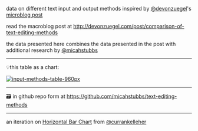 data on different text input and output methods inspired by [@devonzuegel](https://twitter.com/devonzuegel)'s [microblog post](https://twitter.com/devonzuegel/status/1035905169802706944)

read the macroblog post at http://devonzuegel.com/post/comparison-of-text-editing-methods

the data presented here combines the data presented in the post with additional research by [@micahstubbs](https://twitter.com/micahstubbs)

---

💡this table as a chart:

[![input-methods-table-960px](https://user-images.githubusercontent.com/2119400/44952908-a9d0b480-ae3f-11e8-958c-7dd9830a19aa.jpg)](https://twitter.com/devonzuegel/status/1035905169802706944)

---

🗃 in github repo form at https://github.com/micahstubbs/text-editing-methods

---

an iteration on [Horizontal Bar Chart](http://bl.ocks.org/curran/8ac62d283a7aa6e95de8) from [@currankelleher](https://twitter.com/currankelleher)
